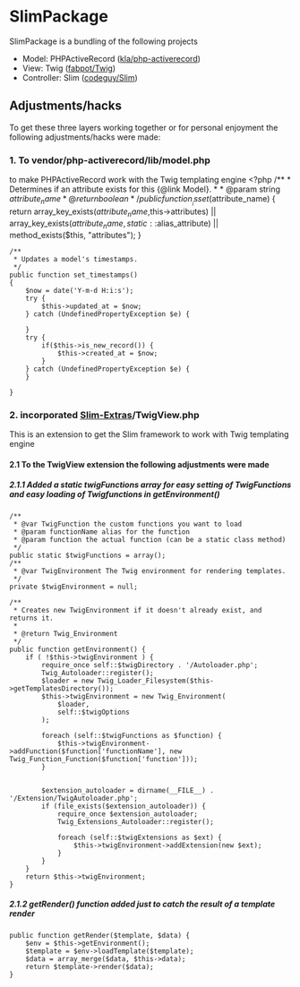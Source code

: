 # SlimPackage
SlimPackage is a bundling of the following projects

* Model: PHPActiveRecord ([kla/php-activerecord](https://github.com/kla/php-activerecord))
* View: Twig ([fabpot/Twig](https://github.com/fabpot/Twig))
* Controller: Slim ([codeguy/Slim](https://github.com/codeguy/Slim))

## Adjustments/hacks
To get these three layers working together or for personal enjoyment the following adjustments/hacks were made:

### 1. To vendor/php-activerecord/lib/model.php
to make PHPActiveRecord work with the Twig templating engine
	<?php
	/**
	 * Determines if an attribute exists for this {@link Model}.
	 *
	 * @param string $attribute_name
	 * @return boolean
	 */
	public function __isset($attribute_name)
	{
		return array_key_exists($attribute_name,$this->attributes) 
			|| array_key_exists($attribute_name,static::$alias_attribute)
			|| method_exists($this, "attributes");
	}

	/**
	 * Updates a model's timestamps.
	 */
	public function set_timestamps()
	{
		$now = date('Y-m-d H:i:s');
		try {
			$this->updated_at = $now;
		} catch (UndefinedPropertyException $e) {
				
		}
		try {
			if($this->is_new_record()) {
				$this->created_at = $now;
			}
		} catch (UndefinedPropertyException $e) {
		}

	}

### 2. incorporated [Slim-Extras](https://github.com/codeguy/Slim-Extras)/TwigView.php
This is an extension to get the Slim framework to work with Twig templating engine

#### 2.1 To the TwigView extension the following adjustments were made

##### 2.1.1 Added a static twigFunctions array for easy setting of TwigFunctions and easy loading of Twigfunctions in getEnvironment()
	
	/**
     * @var TwigFunction the custom functions you want to load
     * @param functionName alias for the function
     * @param function the actual function (can be a static class method)
     */
    public static $twigFunctions = array();
    /**
     * @var TwigEnvironment The Twig environment for rendering templates.
     */
    private $twigEnvironment = null;
	
	/**
     * Creates new TwigEnvironment if it doesn't already exist, and returns it.
     *
     * @return Twig_Environment
     */
    public function getEnvironment() {
        if ( !$this->twigEnvironment ) {
            require_once self::$twigDirectory . '/Autoloader.php';
            Twig_Autoloader::register();
            $loader = new Twig_Loader_Filesystem($this->getTemplatesDirectory());
            $this->twigEnvironment = new Twig_Environment(
                $loader,
                self::$twigOptions
            );
            
            foreach (self::$twigFunctions as $function) {
            	$this->twigEnvironment->addFunction($function['functionName'], new Twig_Function_Function($function['function']));	            
            }
            
            
            $extension_autoloader = dirname(__FILE__) . '/Extension/TwigAutoloader.php';
            if (file_exists($extension_autoloader)) {
                require_once $extension_autoloader;
                Twig_Extensions_Autoloader::register();

                foreach (self::$twigExtensions as $ext) {
                    $this->twigEnvironment->addExtension(new $ext);
                }
            }
        }
        return $this->twigEnvironment;
    }
##### 2.1.2 getRender() function added just to catch the result of a template render

	public function getRender($template, $data) {
   		$env = $this->getEnvironment();
   		$template = $env->loadTemplate($template);
   		$data = array_merge($data, $this->data);
   		return $template->render($data);
   	}